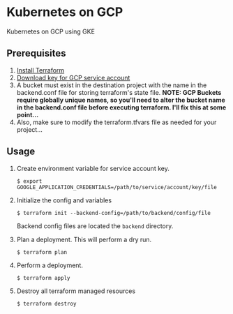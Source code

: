 # Kubernetes on GCP
Kubernetes on GCP using GKE

## Prerequisites
1. [Install Terraform](https://www.terraform.io/intro/getting-started/install.html)
2. [Download key for GCP service account](https://cloud.google.com/iam/docs/creating-managing-service-account-keys)
3. A bucket must exist in the destination project with the name in the backend.conf file for storing terraform's state file. **NOTE: GCP Buckets require globally unique names, so you'll need to alter the bucket name in the backend.conf file before executing terraform. I'll fix this at some point...**
4. Also, make sure to modify the terraform.tfvars file as needed for your project...

## Usage

1. Create environment variable for service account key.  
   ```
   $ export GOOGLE_APPLICATION_CREDENTIALS=/path/to/service/account/key/file
   ```
   
1. Initialize the config and variables 
   ```
   $ terraform init --backend-config=/path/to/backend/config/file
   ```
   Backend config files are located the `backend` directory.
   
1. Plan a deployment. This will perform a dry run. 
   ```
   $ terraform plan
   ```
   
1. Perform a deployment. 
   ```
   $ terraform apply
   ```
   
1. Destroy all terraform managed resources
   ```
   $ terraform destroy
   ```
 

